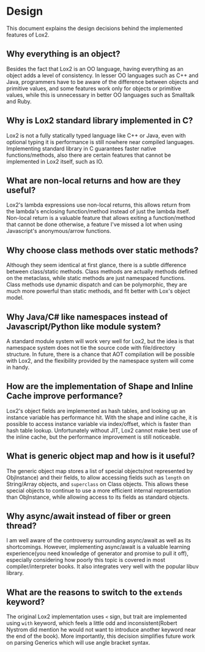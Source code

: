 # Design
This document explains the design decisions behind the implemented features of Lox2. 

## Why everything is an object? 
Besides the fact that Lox2 is an OO language, having everything as an object adds a level of consistency. In lesser OO languages such as C++ and Java, programmers have to be aware of the difference between objects and primitive values, and some features work only for objects or primitive values, while this is unnecessary in better OO languages such as Smalltalk and Ruby.

## Why is Lox2 standard library implemented in C? 
Lox2 is not a fully statically typed language like C++ or Java, even with optional typing it is performance is still nowhere near compiled languages. Implementing standard library in C guarantees faster native functions/methods, also there are certain features that cannot be implemented in Lox2 itself, such as IO. 

## What are non-local returns and how are they useful? 
Lox2's lambda expressions use non-local returns, this allows return from the lambda's enclosing function/method instead of just the lambda itself. Non-local return is a valuable feature that allows exiting a function/method that cannot be done otherwise, a feature I've missed a lot when using Javascript's anonymous/arrow functions.

## Why choose class methods over static methods?
Although they seem identical at first glance, there is a subtle difference between class/static methods. Class methods are actually methods defined on the metaclass, while static methods are just namespaced functions. Class methods use dynamic dispatch and can be polymorphic, they are much more powerful than static methods, and fit better with Lox's object model.

## Why Java/C# like namespaces instead of Javascript/Python like module system? 
A standard module system will work very well for Lox2, but the idea is that namespace system does not tie the source code with file/directory structure. In future, there is a chance that AOT compilation will be possible with Lox2, and the flexibility provided by the namespace system will come in handy.

## How are the implementation of Shape and Inline Cache improve performance?
Lox2's object fields are implemented as hash tables, and looking up an instance variable has performance hit. With the shape and inline cache, it is possible to access instance variable via index/offset, which is faster than hash table lookup. Unfortunately without JIT, Lox2 cannot make best use of the inline cache, but the performance improvement is still noticeable.

## What is generic object map and how is it useful?
The generic object map stores a list of special objects(not represented by ObjInstance) and their fields, to allow accessing fields such as `length` on String/Array objects, and `superclass` on Class objects. This allows these special objects to continue to use a more efficient internal representation than ObjInstance, while allowing access to its fields as standard objects.

## Why async/await instead of fiber or green thread?
I am well aware of the controversy surrounding async/await as well as its shortcomings. However, implementing async/await is a valuable learning experience(you need knowledge of generator and promise to pull it off), especially considering how poorly this topic is covered in most compiler/interpreter books. It also integrates very well with the popular libuv library. 

## What are the reasons to switch to the `extends` keyword?
The original Lox2 implementation uses `<` sign, but trait are implemented using `with` keyword, which feels a little odd and inconsistent(Robert Nystrom did mention he would not want to introduce another keyword near the end of the book). More importantly, this decision simplifies future work on parsing Generics which will use angle bracket syntax.